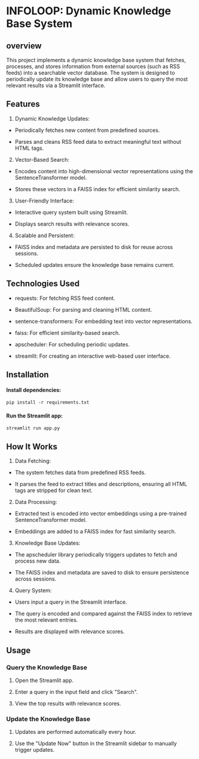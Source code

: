 # INFOLOOP: Dynamic Knowledge Base System

## overview 

This project implements a dynamic knowledge base system that fetches, processes, and stores information from external sources (such as RSS feeds) into a searchable vector database. The system is designed to periodically update its knowledge base and allow users to query the most relevant results via a Streamlit interface.

## Features

1. Dynamic Knowledge Updates:

- Periodically fetches new content from predefined sources.

- Parses and cleans RSS feed data to extract meaningful text without HTML tags.

2. Vector-Based Search:

- Encodes content into high-dimensional vector representations using the SentenceTransformer model.

- Stores these vectors in a FAISS index for efficient similarity search.

3. User-Friendly Interface:

- Interactive query system built using Streamlit.

- Displays search results with relevance scores.

4. Scalable and Persistent:

- FAISS index and metadata are persisted to disk for reuse across sessions.

- Scheduled updates ensure the knowledge base remains current.

## Technologies Used

- requests: For fetching RSS feed content.

- BeautifulSoup: For parsing and cleaning HTML content.

- sentence-transformers: For embedding text into vector representations.

- faiss: For efficient similarity-based search.

- apscheduler: For scheduling periodic updates.

- streamlit: For creating an interactive web-based user interface.

## Installation

<!--start code-->

#### Install dependencies:

    pip install -r requirements.txt
    
<!--end code-->

<!--start code-->

#### Run the Streamlit app:

    streamlit run app.py
    
<!--end code-->

## How It Works

1. Data Fetching:

- The system fetches data from predefined RSS feeds.

- It parses the feed to extract titles and descriptions, ensuring all HTML tags are stripped for clean text.

2. Data Processing:

- Extracted text is encoded into vector embeddings using a pre-trained SentenceTransformer model.

- Embeddings are added to a FAISS index for fast similarity search.

3. Knowledge Base Updates:

- The apscheduler library periodically triggers updates to fetch and process new data.

- The FAISS index and metadata are saved to disk to ensure persistence across sessions.

4. Query System:

- Users input a query in the Streamlit interface.

- The query is encoded and compared against the FAISS index to retrieve the most relevant entries.

- Results are displayed with relevance scores.

## Usage

### Query the Knowledge Base

1. Open the Streamlit app.

2. Enter a query in the input field and click "Search".

3. View the top results with relevance scores.

### Update the Knowledge Base

1. Updates are performed automatically every hour.

2. Use the "Update Now" button in the Streamlit sidebar to manually trigger updates.
